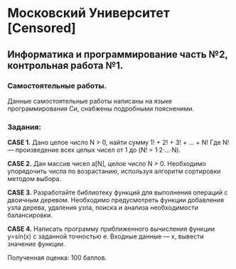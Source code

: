 # Московский Университет [Censored] 
## Информатика и программирование часть №2, контрольная работа №1.
### Самостоятельные работы.

Данные самостоятельные работы написаны на языке программирования Си, снабжены подробными поясненими.

### Задания:
**CASE 1.**  Дано целое число N > 0, найти сумму
1! + 2! + 3! + ... + N!
Где N! — произведение всех целых чисел от 1 до (N! = 1·2·...·N). 

**CASE 2.**  Дан массив чисел a[N], целое число N > 0. Необходимо упорядочить числа по возрастанию, используя алгоритм сортировки методом выбора. 

**CASE 3.** Разработайте библиотеку функций для выполнения операций с двоичным деревом. Необходимо предусмотреть функции добавления узла дерева, удаления узла, поиска и анализа необходимости балансировки.

**CASE 4.** Написать программу приближенного вычисления функции y=sin(x) с заданной точностью e. Входные данные — x, вывести значение функции. 


Полученная оценка: 100 баллов.
